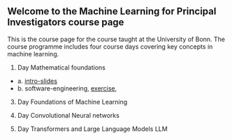 ## Welcome to the Machine Learning for Principal Investigators course page

This is the course page for the course taught at the University of Bonn.
The course programme includes four course days covering key concepts in machine learning.

1. Day Mathematical foundations
  - a. [intro-slides]([https://github.com/Machine-Learning-for-PIs/01a_slides_intro/blob/main/presentation.pdf](https://github.com/Machine-Learning-for-PIs/01a_slides_intro/blob/main/build/presentation.pdf))
  - b. software-engineering, [exercise](https://github.com/Machine-Learning-for-PIs/01a_intro_exercise),

3. Day Foundations of Machine Learning

4. Day Convolutional Neural networks

5. Day Transformers and Large Language Models LLM
 
